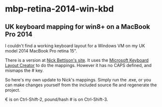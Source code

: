 # mbp-retina-2014-win-kbd

## UK keyboard mapping for win8+ on a MacBook Pro 2014

I couldn't find a working keyboard layout for a Windows VM on my UK model 2014 MacBook Pro retina 15".

There is a version at [Nick Bettison's site](http://www.linickx.com/macbook-pro-uk-keyboard-layout). It uses the [Microsoft Keyboard Layout Creator](https://msdn.microsoft.com/en-us/goglobal/bb964665.aspx) to do the mappings. However it has no CAPS defined, and mismaps the # key.

So here's my own update to Nick's mappings. 
Simply run the .exe, or you can make changes yourself from the included source fle and regenerate the project.

€ is on Ctrl-Shift-2, 
pound/hash # is on Ctrl-Shift-3.

